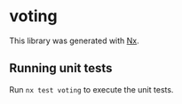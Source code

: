 # voting

This library was generated with [Nx](https://nx.dev).

## Running unit tests

Run `nx test voting` to execute the unit tests.
